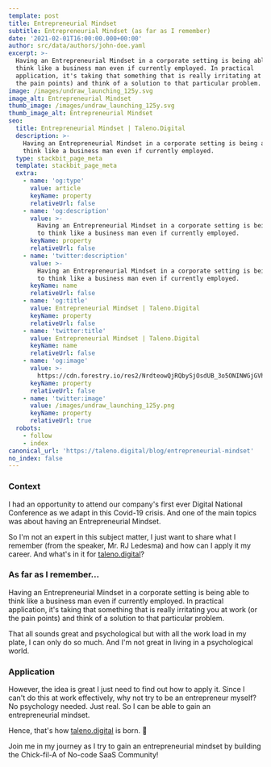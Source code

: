 ```yaml
---
template: post
title: Entrepreneurial Mindset
subtitle: Entrepreneurial Mindset (as far as I remember)
date: '2021-02-01T16:00:00.000+00:00'
author: src/data/authors/john-doe.yaml
excerpt: >-
  Having an Entrepreneurial Mindset in a corporate setting is being able to
  think like a business man even if currently employed. In practical
  application, it's taking that something that is really irritating at work (or
  the pain points) and think of a solution to that particular problem.
image: /images/undraw_launching_125y.svg
image_alt: Entrepreneurial Mindset
thumb_image: /images/undraw_launching_125y.svg
thumb_image_alt: Entrepreneurial Mindset
seo:
  title: Entrepreneurial Mindset | Taleno.Digital
  description: >-
    Having an Entrepreneurial Mindset in a corporate setting is being able to
    think like a business man even if currently employed.
  type: stackbit_page_meta
  template: stackbit_page_meta
  extra:
    - name: 'og:type'
      value: article
      keyName: property
      relativeUrl: false
    - name: 'og:description'
      value: >-
        Having an Entrepreneurial Mindset in a corporate setting is being able
        to think like a business man even if currently employed.
      keyName: property
      relativeUrl: false
    - name: 'twitter:description'
      value: >-
        Having an Entrepreneurial Mindset in a corporate setting is being able
        to think like a business man even if currently employed.
      keyName: name
      relativeUrl: false
    - name: 'og:title'
      value: Entrepreneurial Mindset | Taleno.Digital
      keyName: property
      relativeUrl: false
    - name: 'twitter:title'
      value: Entrepreneurial Mindset | Taleno.Digital
      keyName: name
      relativeUrl: false
    - name: 'og:image'
      value: >-
        https://cdn.forestry.io/res2/NrdteowQjRQbySjOsdUB_3o5ONINWGjGVh3xAHx34nQ/fit/512/512/sm/0/aHR0cHM6Ly9hcHAu/Zm9yZXN0cnkuaW8v/cmFpbHMvYWN0aXZl/X3N0b3JhZ2UvYmxv/YnMvZXlKZmNtRnBi/SE1pT25zaWJXVnpj/MkZuWlNJNklrSkJh/SEJDUlVvMU5tZHZQ/U0lzSW1WNGNDSTZi/blZzYkN3aWNIVnlJ/am9pWW14dllsOXBa/Q0o5ZlE9PS0tZGI3/ZmMyOTk1Nzk3ZDhh/ZDhhZTg5NGJmZTM3/Yjc4NDRmOWRhNGE1/Ni91bmRyYXdfbGF1/bmNoaW5nXzEyNXku/cG5n
      keyName: property
      relativeUrl: false
    - name: 'twitter:image'
      value: /images/undraw_launching_125y.png
      keyName: property
      relativeUrl: true
  robots:
    - follow
    - index
canonical_url: 'https://taleno.digital/blog/entrepreneurial-mindset'
no_index: false
---
```

### Context

I had an opportunity to attend our company's first ever Digital National Conference as we adapt in this Covid-19 crisis. And one of the main topics was about having an Entrepreneurial Mindset.

So I'm not an expert in this subject matter, I just want to share what I remember (from the speaker, Mr. RJ Ledesma) and how can I apply it my career. And what's in it for [taleno.digital](https://taleno.digital/)?

### As far as I remember...

Having an Entrepreneurial Mindset in a corporate setting is being able to think like a business man even if currently employed. In practical application, it's taking that something that is really irritating you at work (or the pain points) and think of a solution to that particular problem.

That all sounds great and psychological but with all the work load in my plate, I can only do so much. And I'm not great in living in a psychological world.

### Application

However, the idea is great I just need to find out how to apply it. Since I can't do this at work effectively, why not try to be an entrepreneur myself? No psychology needed. Just real. So I can be able to gain an entrepreneurial mindset.

Hence, that's how [taleno.digital](https://taleno.digital/) is born. 🚀

Join me in my journey as I try to gain an entrepreneurial mindset by building the Chick-fil-A of No-code SaaS Community!